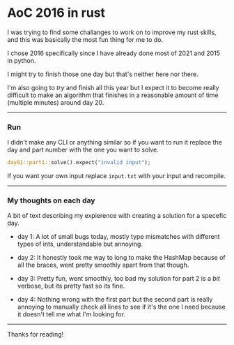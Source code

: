 # AoC 2016 in rust

I was trying to find some challanges to work on to improve my rust skills,
and this was basically the most fun thing for me to do.

I chose 2016 specifically since I have already done most of 2021 and 2015 in python.

I might try to finish those one day but that's neither here nor there.

I'm also going to _try_ and finish all this year but I expect it to become really difficult to make an algorithm that finishes in a reasonable amount of time (multiple minutes) around day 20.

---

### Run

I didn't make any CLI or anything similar so if you want to run it replace the day and part number with the one you want to solve.

```rust
day01::part1::solve().expect("invalid input");
```

If you want your own input replace `input.txt` with your input and recompile.

---

### My thoughts on each day

A bit of text describing my expierence with creating a solution for a specefic day.

* day 1: A lot of small bugs today, mostly type mismatches with different types of ints, understandable but annoying.

* day 2: It honestly took me way to long to make the HashMap because of all the braces, went pretty smoothly apart from that though.

* day 3: Pretty fun, went smoothly, too bad my solution for part 2 is a _bit_ verbose, but its pretty fast so its fine.

* day 4: Nothing wrong with the first part but the second part is really annoying to manually check all lines to see if it's the one I need because it doesn't tell me what I'm looking for.

---

Thanks for reading!